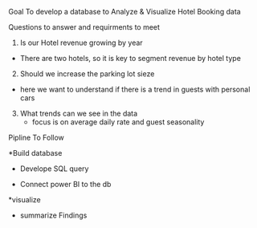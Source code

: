 Goal
To develop a database to Analyze & Visualize Hotel Booking data


Questions to answer and requirments to meet

1. Is our Hotel revenue growing by year
  - There are two hotels, so it is key to segment revenue by hotel type
    
2. Should we increase the parking lot sieze
  - here we want to understand if there is a trend in guests with personal cars
    
3. What trends can we see in the data 
   - focus is on average daily rate and guest seasonality

Pipline To Follow

*Build database

* Develope SQL query

* Connect power BI to the db

*visualize

* summarize Findings
